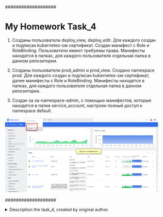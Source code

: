 ###################
# My Homework Task_4

1. Созданы пользователи deploy_view, deploy_edit. Для каждого создан и подписан kubernetes-ом сертификат. Создан манифест с Role и RoleBinding. Пользователи имеют требуемы права. Манифесты находятся в папках, для каждого пользователя отдельная папка в данном репозитории.

2. Созданы пользователи prod_admin и prod_view. Создано namespace prod. Для каждого создан и подписан kubernetes-ом сертификат, далее манифесты с Role и RoleBinding.
Манифесты находятся в папках, для каждого пользователя отдельная папка в данном репозитории.

3. Создан sa sa-namespace-admin, с помощью манифестов, которые находятся в папке service_account, настроен полный доступ к namespace default. 

![](/task_4/img/2022-02-14_101544.png)


###################

<details>
<summary>Description the task_4, created by original author.</summary>

# Task 4
### Check what I can do
```bash
kubectl auth can-i create deployments --namespace kube-system
```
### Sample output
```bash
yes
```
### Configure user authentication using x509 certificates
### Create private key
```bash
openssl genrsa -out k8s_user.key 2048
```
### Create a certificate signing request
```bash
openssl req -new -key k8s_user.key \
-out k8s_user.csr \
-subj "/CN=k8s_user"
```
### Sign the CSR in the Kubernetes CA. We have to use the CA certificate and the key, which are usually in /etc/kubernetes/pki. But since we use minikube, the certificates will be on the host machine in ~/.minikube
```bash
openssl x509 -req -in k8s_user.csr \
-CA ~/.minikube/ca.crt \
-CAkey ~/.minikube/ca.key \
-CAcreateserial \
-out k8s_user.crt -days 500
```
### Create user in kubernetes
```bash
kubectl config set-credentials k8s_user \
--client-certificate=k8s_user.crt \
--client-key=k8s_user.key
```
### Set context for user
```bash
kubectl config set-context k8s_user \
--cluster=minikube --user=k8s_user
```
### Edit ~/.kube/config
```bash
Change path
- name: k8s_user
  user:
    client-certificate: C:\Users\Andrey_Trusikhin\educ\k8s_user.crt
    client-key: C:\Users\Andrey_Trusikhin\educ\k8s_user.key
contexts:
- context:
    cluster: minikube
    user: k8s_user
  name: k8s_user
```
### Switch to use new context
```bash
kubectl config use-context k8s_user
```
### Check privileges
```bash
kubectl get node
kubectl get pod
```
### Sample output
```bash
Error from server (Forbidden): pods is forbidden: User "k8s_user" cannot list resource "pods" in API group "" in the namespace "default"
```
### Switch to default(admin) context
```bash
kubectl config use-context minikube
```
### Bind role and clusterrole to the user
```bash
kubectl apply -f binding.yaml
```
### Check output
```bash
kubectl get pod
```
Now we can see pods


### Homework
* Create users deploy_view and deploy_edit. Give the user deploy_view rights only to view deployments, pods. Give the user deploy_edit full rights to the objects deployments, pods.
* Create namespace prod. Create users prod_admin, prod_view. Give the user prod_admin admin rights on ns prod, give the user prod_view only view rights on namespace prod.
* Create a serviceAccount sa-namespace-admin. Grant full rights to namespace default. Create context, authorize using the created sa, check accesses.
</details>
